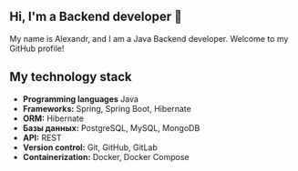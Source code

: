 ## Hi, I'm a Backend developer 🤟

My name is Alexandr, and I am a Java Backend developer. Welcome to my GitHub profile!

## My technology stack
- **Programming languages** Java
- **Frameworks:** Spring, Spring Boot, Hibernate
- **ORM:** Hibernate
- **Базы данных:** PostgreSQL, MySQL, MongoDB
- **API:** REST
- **Version control:** Git, GitHub, GitLab
- **Containerization:** Docker, Docker Compose

